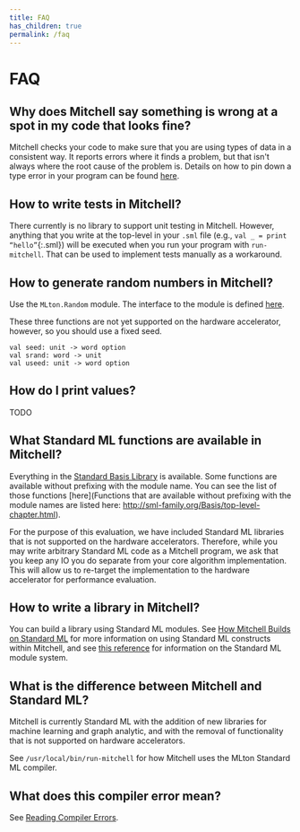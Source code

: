 ```yaml
---
title: FAQ
has_children: true
permalink: /faq
---
```

# FAQ

## Why does Mitchell say something is wrong at a spot in my code that looks fine?

Mitchell checks your code to make sure that you are using types of data in a
consistent way. It reports errors where it finds a problem, but that isn't
always where the root cause of the problem is. Details on how to pin down a type
error in your program can be found [here](faq/using-types.md).

## How to write tests in Mitchell?

There currently is no library to support unit testing in Mitchell.
However, anything that you write at the top-level in your `.sml` file
(e.g., `val _ = print “hello”`{:.sml}) will be
executed when you run your program with `run-mitchell`.
That can be used to implement tests manually as a workaround.

## How to generate random numbers in Mitchell?

Use the `MLton.Random` module. The interface to the module is defined
[here](http://www.mlton.org/MLtonRandom).

These three functions are not yet supported on the hardware accelerator,
however, so you should use a fixed seed.

```
val seed: unit -> word option
val srand: word -> unit
val useed: unit -> word option
```

## How do I print values?

TODO

## What Standard ML functions are available in Mitchell?

Everything in the
[Standard Basis Library](http://sml-family.org/Basis/manpages.html)
is available. Some functions are available without prefixing with the module
name. You can see the list of those functions
[here](Functions that are available without prefixing with the module names are listed here: http://sml-family.org/Basis/top-level-chapter.html).

For the purpose of this evaluation, we have included Standard ML libraries that
is not supported on the hardware accelerators. Therefore, while you may write
arbitrary Standard ML code as a Mitchell program, we ask that you keep any IO
you do separate from your core algorithm implementation. This will allow us to
re-target the implementation to the hardware accelerator for performance
evaluation.

## How to write a library in Mitchell?

You can build a library using Standard ML modules. See
[How Mitchell Builds on Standard ML](mitchell-standard-ml.md) for more
information on using Standard ML constructs within Mitchell, and see
[this reference](http://homepages.inf.ed.ac.uk/stg/NOTES/node95.html)
for information on the Standard ML module system.

## What is the difference between Mitchell and Standard ML?

Mitchell is currently Standard ML with the addition of new libraries for machine
learning and graph analytic, and with the removal of functionality that is not
supported on hardware accelerators.

See `/usr/local/bin/run-mitchell` for how Mitchell uses the MLton Standard ML
compiler.

## What does this compiler error mean?

See [Reading Compiler Errors](faq/reading-compiler-errors.md).
